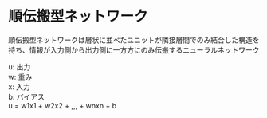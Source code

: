 # 順伝搬型ネットワーク    

順伝搬型ネットワークは層状に並べたユニットが隣接層間でのみ結合した構造を持ち、情報が入力側から出力側に一方方にのみ伝搬するニューラルネットワーク    

u: 出力    
w: 重み    
x: 入力    
b: バイアス    
u = w1x1 + w2x2 + ,,, + wnxn + b    
